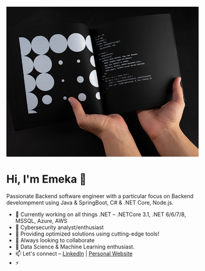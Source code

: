 ![David Amadi](https://raw.githubusercontent.com/dayveedo1/dayveedo1/master/photo-2.jpg)

# Hi, I'm Emeka 👋

Passionate Backend software engineer with a particular focus on Backend develompment using Java & SpringBoot, C# & .NET Core, Node.js. 

- 🔭 Currently working on all things .NET – .NETCore 3.1, .NET 6/6/7/8, MSSQL, Azure, AWS
- 🔭 Cybersecurity analyst/enthusiast
- 🌱 Providing optimized solutions using cutting-edge tools!
- 👯 Always looking to collaborate
- 💬  Data Science & Machine Learning enthusiast.
- 📫 Let's connect – [LinkedIn](https://www.linkedin.com/in/eamadi/) | [Personal Website](https://safeside.tk)
- ⚡
